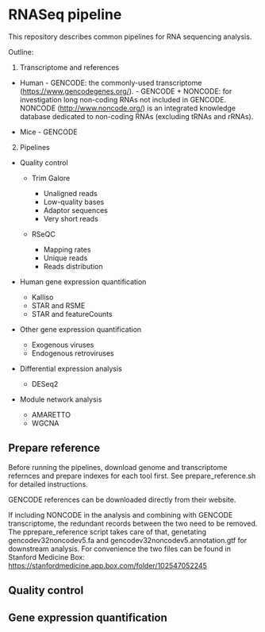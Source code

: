 # RNASeq pipeline

This repository describes common pipelines for RNA sequencing analysis.

Outline:

1. Transcriptome and references

  -  Human
    - GENCODE: the commonly-used transcriptome (https://www.gencodegenes.org/).
    - GENCODE + NONCODE: for investigation long non-coding RNAs not included in GENCODE. NONCODE (http://www.noncode.org/) is an integrated knowledge database dedicated to non-coding RNAs (excluding tRNAs and rRNAs).
    
  -  Mice
    - GENCODE
    
2. Pipelines    

  - Quality control
    - Trim Galore
      - Unaligned reads
      - Low-quality bases
      - Adaptor sequences
      - Very short reads

    - RSeQC
      - Mapping rates
      - Unique reads
      - Reads distribution

  - Human gene expression quantification
    - Kalliso
    - STAR and RSME
    - STAR and featureCounts

  - Other gene expression quantification
    - Exogenous viruses
    - Endogenous retroviruses 
  
  - Differential expression analysis
    - DESeq2
    
  - Module network analysis
    - AMARETTO
    - WGCNA
  
## Prepare reference

Before running the pipelines, download genome and transcriptome refernces and prepare indexes for each tool first. See prepare_reference.sh for detailed instructions.

GENCODE references can be downloaded directly from their website. 

If including NONCODE in the analysis and combining with GENCODE transcriptome, the redundant records between the two need to be removed. The pprepare_reference script takes care of that, genetating gencodev32noncodev5.fa and gencodev32noncodev5.annotation.gtf for downstream analysis. For convenience the two files can be found in Stanford Medicine Box: https://stanfordmedicine.app.box.com/folder/102547052245

## Quality control

## Gene expression quantification




